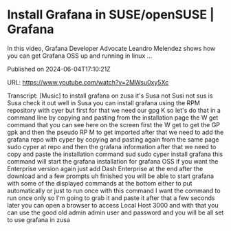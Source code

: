 # Install Grafana in SUSE/openSUSE | Grafana

In this video, Grafana Developer Advocate Leandro Melendez shows how you can get Grafana OSS up and running in linux ...

Published on 2024-06-04T17:10:21Z

URL: https://www.youtube.com/watch?v=2MWsu0xy5Xc

Transcript: [Music] to install grafana on zusa it's Susa not Susi not sus is Susa check it out well in Susa you can install grafana using the RPM repository with cyer but first for that we need our gpg K so let's do that in a command line by copying and pasting from the installation page the W get command that you can see here on the screen first the W get to get the GP gpk and then the pseudo RP M to get imported after that we need to add the grafana repo with cyper by copying and pasting again from the same page sudo cyper at repo and then the grafana information after that we need to copy and paste the installation command sud sudo cyper install grafana this command will start the grafana installation for grafana OSS if you want the Enterprise version again just add Dash Enterprise at the end after the download and a few prompts uh finished you will be able to start grafana with some of the displayed commands at the bottom either to put automatically or just to run once with this command I want the command to run once only so I'm going to grab it and paste it after that a few seconds later you can open a browser to access Local Host 3000 and with that you can use the good old admin admin user and password and you will be all set to use grafana in zusa

